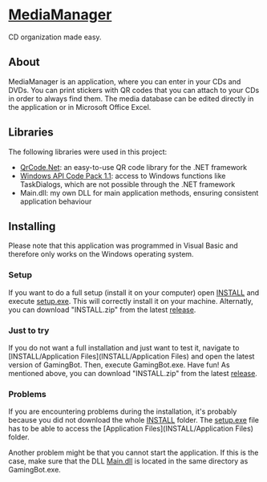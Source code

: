 [MediaManager](http://georgw777.github.io/MediaManager/)
============

CD organization made easy. 


## About

MediaManager is an application, where you can enter in your CDs and DVDs. You can print stickers with QR codes that you can attach to your CDs in order to always find them. The media database can be edited directly in the application or in Microsoft Office Excel. 



## Libraries

The following libraries were used in this project: 

* [QrCode.Net](http://qrcodenet.codeplex.com/): an easy-to-use QR code library for the .NET framework
* [Windows API Code Pack 1.1](http://archive.msdn.microsoft.com/WindowsAPICodePack): access to Windows functions like TaskDialogs, which are not possible through the .NET framework
* Main.dll: my own DLL for main application methods, ensuring consistent application behaviour


## Installing
Please note that this application was programmed in Visual Basic and therefore only works on the Windows operating system. 


### Setup
If you want to do a full setup (install it on your computer) open [INSTALL](INSTALL) and execute [setup.exe](INSTALL/setup.exe). This will correctly install it on your machine. Alternatly, you can download "INSTALL.zip" from the latest [release](../../releases). 


### Just to try
If you do not want a full installation and just want to test it, navigate to [INSTALL/Application Files](INSTALL/Application Files) and open the latest version of GamingBot. Then, execute GamingBot.exe. Have fun! As mentioned above, you can download "INSTALL.zip" from the latest [release](../../releases). 


### Problems
If you are encountering problems during the installation, it's probably because you did not download the whole [INSTALL](INSTALL) folder. The [setup.exe](INSTALL/setup.exe) file has to be able to access the [Application Files](INSTALL/Application Files) folder. 

Another problem might be that you cannot start the application. If this is the case, make sure that the DLL [Main.dll](Main.dll) is located in the same directory as GamingBot.exe. 

